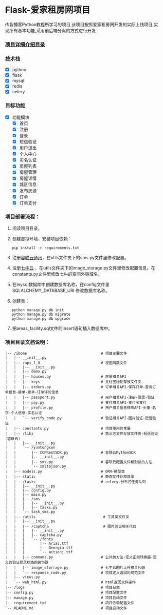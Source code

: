 # Flask-爱家租房网项目

传智播客Python教程所学习的项目,该项目按照爱家租房网开发的实际上线项目,实现所有基本功能,采用前后端分离的方式进行开发

### [项目详细介绍目录](https://github.com/yuanwenq/iHome-python/blob/master/SUMMARY.md)

### 技术栈
- [x] python
- [x] flask
- [x] mysql
- [x] redis
- [x] celery

### 目标功能
- [x] 功能模块
    - [x] 首页
    - [x] 注册
    - [x] 登录
    - [x] 短信验证
    - [x] 用户退出
    - [x] 个人中心
    - [x] 实名认证
    - [x] 房屋列表
    - [x] 房屋管理
    - [x] 房屋详情
    - [x] 城区信息
    - [x] 发布房源
    - [x] 订单
    - [x] 订单支付

### 项目部署流程：

1. 阅读项目目录。

2. 创建虚拟环境、安装项目依赖：
```
   pip install -r requirements.txt
```
3. 注册[容联云通讯](www.yuntongxun.com)，在utils文件夹下的sms.py文件里修改配置。

4. 注册[七牛云](www.qiniu.com) ，在utils文件夹下的image_storage.py文件里修改配置信息，在constants.py文件里修改七牛的空间外链域名。

5. 在mysql数据库中创建数据库名称，在config文件里 SQLALCHEMY_DATABASE_URI 修改数据库名称。

6. 创建表：
```
   python manage.py db init
   python manage.py db migrate
   python manage.py db upgrade
```
7. 把areas_facility.sql文件的insert语句插入数据库中。



### 项目目录文档说明：
```
|-- /ihome                                  # 项目主要文件
|   |-- __init__.py
|   |-- /api_1_0                            # 视图函数文件
|   |   |-- __init__.py                     
|   |   |-- demo.py
|   |   |-- houses.py                       # 房屋相关API
|   |   |-- keys                            # 支付宝秘钥存放文件夹
|   |   |-- orders.py                       # 订单相关API-保存订单-查询订单信息-接单-拒单-订单评论信息
|   |   |-- passport.py                     # 用户相关API-注册-登录-验证
|   |   |-- pay.py                          # 支付相关API-支付宝支付
|   |   |-- profile.py                      # 用户相关信息修改API-头像-名字-个人信息-实名认证
|   |   `-- verify_code.py                  # 验证相关API-图片验证-短信验证
|   |-- constants.py                        # 项目使用的常量
|   |-- /libs                               # 第三方文件存放文件夹-短信验证(容联云)
|   |   |-- __init__.py
|   |   `-- /yuntongxun
|   |       |-- CCPRestSDK.py               # 容联云PythonSDK
|   |       |-- __init__.py 
|   |       |-- sms.py                      # 容联云配置文件和封装的方法
|   |       `-- xmltojson.py
|   |-- models.py                           # ORM-模型类
|   |-- static                              # 静态文件存放目录
|   |-- /tasks                              # celery-分布式任务队列
|   |   |-- __init__.py
|   |   |-- config.py
|   |   |-- main.py
|   |   |-- /sms
|   |   |   |-- __init__.py
|   |   |   |-- tasks.py
|   |   `-- task_sms.py
|   |-- /utils                               # 工具类文件夹
|   |   |-- __init__.py
|   |   |-- /captcha                         # 图片验证相关代码
|   |   |   |-- __init__.py
|   |   |   |-- captcha.py
|   |   |   `-- /fonts
|   |   |       |-- Arial.ttf
|   |   |       |-- Georgia.ttf
|   |   |       `-- actionj.ttf
|   |   |-- commons.py                      # 公共类方法-定义正则转换器-定义的验证登录状态的装饰器
|   |   |-- image_storrage.py               # 七牛云图片上传相关代码
|   |   `-- response_code.py                # 项目定义返回的规范文件
|   |-- views.py                            
|   `-- web_html.py                         # html返回文件操作
|-- /logs                                   # 项目日志
|-- config.py                               # 项目配置文件
|-- manage.py                               # 项目启动文件
|-- requirement.txt                         # 项目依赖配置文件
`-- README.md                               # 项目启动文件
```